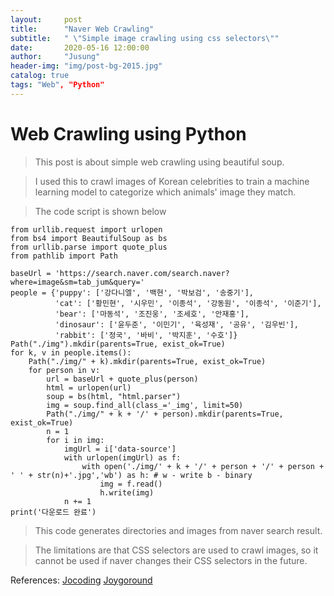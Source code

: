 ```yaml
---
layout:     post
title:      "Naver Web Crawling"
subtitle:   " \"Simple image crawling using css selectors\""
date:       2020-05-16 12:00:00
author:     "Jusung"
header-img: "img/post-bg-2015.jpg"
catalog: true
tags: "Web", "Python"
---
```

# Web Crawling using Python

> This post is about simple web crawling using beautiful soup.

> I used this to crawl images of Korean celebrities to train a machine learning model to categorize which animals' image they match.

> The code script is shown below

```coq
from urllib.request import urlopen
from bs4 import BeautifulSoup as bs
from urllib.parse import quote_plus
from pathlib import Path

baseUrl = 'https://search.naver.com/search.naver?where=image&sm=tab_jum&query='
people = {'puppy': ['강다니엘', '백현', '박보검', '송중기'],
          'cat': ['황민현', '시우민', '이종석', '강동원', '이종석', '이준기'],
          'bear': ['마동석', '조진웅', '조세호', '안재홍'],
          'dinosaur': ['윤두준', '이민기', '육성재', '공유', '김우빈'],
          'rabbit': ['정국', '바비', '박지훈', '수호']}
Path("./img").mkdir(parents=True, exist_ok=True)
for k, v in people.items():
    Path("./img/" + k).mkdir(parents=True, exist_ok=True)
    for person in v:
        url = baseUrl + quote_plus(person)
        html = urlopen(url)
        soup = bs(html, "html.parser")
        img = soup.find_all(class_='_img', limit=50)
        Path("./img/" + k + '/' + person).mkdir(parents=True, exist_ok=True)
        n = 1
        for i in img:
            imgUrl = i['data-source']
            with urlopen(imgUrl) as f:
                with open('./img/' + k + '/' + person + '/' + person + ' ' + str(n)+'.jpg','wb') as h: # w - write b - binary
                    img = f.read()
                    h.write(img)
            n += 1
print('다운로드 완료')
```

> This code generates directories and images from naver search result.

> The limitations are that CSS selectors are used to crawl images, so it cannot be used if naver changes their CSS selectors in the future.

References:
[Jocoding](https://www.youtube.com/watch?v=ZTJjW7XuHIY&list=PLU9-uwewPMe2-vtJAgWB6SNhHcTjJDgEO)
[Joygoround](https://velog.io/@joygoround/%EC%A1%B0%EC%BD%94%EB%94%A9-%EC%99%84%EC%84%B1%ED%98%95-%EC%84%9C%EB%B9%84%EC%8A%A4-%EB%A7%8C%EB%93%A4%EA%B8%B0-1)
